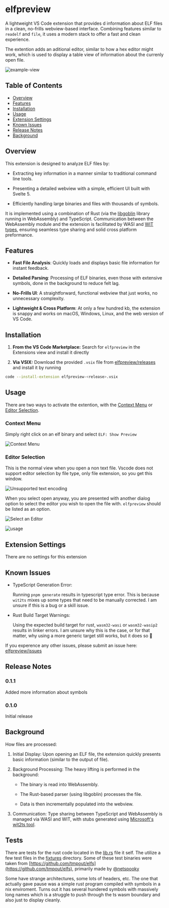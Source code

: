 # elfpreview

A lightweight VS Code extension that provides d information about ELF files in a clean, no-frills webview-based interface. Combining features similar to `readelf` and `file`, it uses a modern stack to offer a fast and clean experience.

The extention adds an aditional editor, similar to how a hex editor might work, which is used to display a table view of information about the currenly open file.

![example-view](./docs/example-simple-view.png)

## Table of Contents

- [Overview](#overview)
- [Features](#features)
- [Installation](#installation)
- [Usage](#usage)
- [Extension Settings](#extension-settings)
- [Known Issues](#known-issues)
- [Release Notes](#release-notes)
- [Background](#background)

## Overview

This extension is designed to analyze ELF files by:

- Extracting key information in a manner similar to traditional command line tools.

- Presenting a detailed webview with a simple, efficient UI built with Svelte 5.

- Efficiently handling large binaries and files with thousands of symbols.

It is implemented using a combination of Rust (via the [libgoblin](https://github.com/m4b/goblin) library running in WebAssembly) and TypeScript. Communication between the WebAssembly module and the extension is facilitated by WASI and [WIT types](https://component-model.bytecodealliance.org/design/wit.html), ensuring seamless type sharing and solid cross platform preformance.

## Features

- **Fast File Analysis**: Quickly loads and displays basic file information for instant feedback.

- **Detailed Parsing**: Processing of ELF binaries, even those with extensive symbols, done in the background to reduce felt lag.

- **No-Frills UI**: A straightforward, functional webview that just works, no unnecessary complexity.

- **Lightweight & Cross Platform**: At only a few hundred kb, the extension is snappy and works on macOS, Windows, Linux, and the web version of VS Code.

## Installation

1. **From the VS Code Marketplace:** Search for `elfpreview` in the Extensions view and install it directly

2. **Via VSIX:** Download the provided `.vsix` file from [elfpreview/releases](https://github.com/jlevere/elfpreview/releases) and install it by running

```bash
code --install-extension elfpreview-<release>.vsix
```

## Usage

There are two ways to activate the extention, with the [Context Menu](#context-menu) or [Editor Selection](#editor-selection).

### Context Menu

Simply right click on an elf binary and select `ELF: Show Preview`

![Context Menu](./docs/usage-context.png)

### Editor Selection

This is the normal view when you open a non text file. Vscode does not support editor selection by file type, only file extension, so you get this window.

![Unsupported text encoding](./docs/usage-unsupported.png)

When you select open anyway, you are presented with another dialog option to select the editor you wish to open the file with. `elfpreview` should be listed as an option.

![Select an Editor ](./docs/usage-editor.png)

![usage](./docs/usage.gif)

## Extension Settings

There are no settings for this extension

## Known Issues

- TypeScript Generation Error:

  Running `pnpm generate` results in typescript type error. This is because `wit2ts` mixes up some types that need to be manually corrected. I am unsure if this is a bug or a skill issue.

- Rust Build Target Warnings:

  Using the expected build target for rust, `wasm32-wasi` or `wasm32-wasip2` results in linker errors. I am unsure why this is the case, or for that matter, why using a more generic target still works, but it does so :shrug:

If you experence any other issues, please submit an issue here: [elfpreview/issues](https://github.com/jlevere/elfpreview/issues)

## Release Notes

### 0.1.1

Added more information about symbols

### 0.1.0

Initial release

## Background

How files are processed:

1. Initial Display: Upon opening an ELF file, the extension quickly presents basic information (similar to the output of file).

2. Background Processing: The heavy lifting is performed in the background:

   - The binary is read into WebAssembly.

   - The Rust-based parser (using libgoblin) processes the file.

   - Data is then incrementally populated into the webview.

3. Communication: Type sharing between TypeScript and WebAssembly is managed via WASI and WIT, with stubs generated using [Microsoft's wit2ts tool](https://github.com/microsoft/vscode-wasm/blob/main/wasm-component-model/bin/wit2ts).

## Tests

There are tests for the rust code located in the [lib.rs](./rust/src/lib.rs) file it self. The utilize a few test files in the [fixtures](./rust/tests/fixtures/) directory. Some of these test binaries were taken from [https://github.com/tmpout/elfs](https://github.com/tmpout/elfs), primarily made by [@netspooky](https://x.com/netspooky)

Some have strange architectures, some lots of headers, etc. The one that actually gave pause was a simple rust program compiled with symbols in a nix enviroment. Turns out it has several hundered symbols with massively long names which is a struggle to push through the ts wasm boundary and also just to display cleanly.
